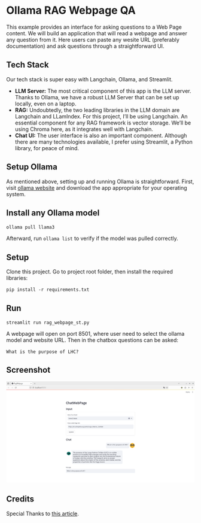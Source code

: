 # Ollama RAG Webpage QA
This example provides an interface for asking questions to a Web Page content. 
We will build an application that will read a webpage and answer any question from it. 
Here users can paste any wesite URL (preferably documentation) and ask questions through a straightforward UI. 

## Tech Stack
Our tech stack is super easy with Langchain, Ollama, and Streamlit.  
* **LLM Server:** The most critical component of this app is the LLM server. Thanks to Ollama, we have a robust LLM Server that can be set up locally, even on a laptop.  
* **RAG:** Undoubtedly, the two leading libraries in the LLM domain are Langchain and LLamIndex. For this project, I’ll be using Langchain. An essential component for any RAG framework is vector storage. We’ll be using Chroma here, as it integrates well with Langchain.  
* **Chat UI:** The user interface is also an important component. Although there are many technologies available, I prefer using Streamlit, a Python library, for peace of mind.

## Setup Ollama
As mentioned above, setting up and running Ollama is straightforward. First, visit [ollama website](ollama.com) and download the app appropriate for your operating system.

## Install any Ollama model
```
ollama pull llama3
```
Afterward, run `ollama list` to verify if the model was pulled correctly.

## Setup
Clone this project. Go to project root folder, then install the required libraries:
```
pip install -r requirements.txt
```

## Run
```
streamlit run rag_webpage_st.py
```

A webpage will open on port 8501, where user need to select the ollama model and website URL. Then in the chatbox questions can be asked:

```
What is the purpose of LHC?
```

## Screenshot
![screenshot of the application](image.png)

## Credits
Special Thanks to [this article](https://medium.com/@vndee.huynh/build-your-own-rag-and-run-it-locally-langchain-ollama-streamlit-181d42805895).

